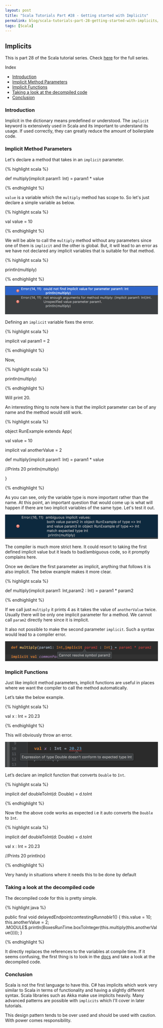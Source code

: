 ```yaml
---
layout: post
title: "Scala Tutorials Part #28 - Getting started with Implicits"
permalink: blog/scala-tutorials-part-28-getting-started-with-implicits/
tags: [Scala]
---
```


Implicits
---------

This is part 28 of the Scala tutorial series. Check [here](/blog/scala-articles-index/) for the full series.

<i class="fa fa-list-ul space-right"></i> Index

- [Introduction](#Intro)
- [Implicit Method Parameters](#ImplicitParams)
- [Implicit Functions](#ImplicitFunctions)
- [Taking a look at the decompiled code](#Decompiled)
- [Conclusion](#Conclusion)

<h3><b><a name = "Intro" class="inter-header">Introduction</a></b></h3>

Implicit in the dictionary means predefined or understood. The `implicit` keyword is extensively used in Scala and its important to understand its usage. If used correctly, they can greatly reduce the amount of boilerplate code.

<h3><b><a name = "ImplicitParams" class="inter-header">Implicit Method Parameters</a></b></h3>

Let's declare a method that takes in an `implicit` parameter.

{% highlight scala %}

def multiply(implicit param1: Int) = param1 * value

{% endhighlight %}

`value` is a variable which the `multiply` method has scope to. So let's just declare a simple variable as below.

{% highlight scala %}

val value = 10

{% endhighlight %}

We will be able to call the `multiply` method without any parameters since one of them is `implicit` and the other is global. But, it will lead to an error as we have not declared any implicit variables that is suitable for that method.

{% highlight scala %}

println(multiply) 

{% endhighlight %}

![Implicit error](/images/implicit_error.png)

Defining an `implicit` variable fixes the error.

{% highlight scala %}

implicit val param1 = 2

{% endhighlight %}

Now,

{% highlight scala %}

println(multiply)

{% endhighlight %}

Will print 20.

An interesting thing to note here is that the implicit parameter can be of any name and the method would still work.

{% highlight scala %}

object RunExample extends App{

  val value = 10

  implicit val anotherValue = 2

  def multiply(implicit param1: Int) = param1 * value

  //Prints 20
  println(multiply)

}

{% endhighlight %}

As you can see, only the variable type is more important rather than the name. At this point, an important question that would come up is what will happen if there are two implicit variables of the same type. Let's test it out.

![Two implicit variables error](/images/two-implicit-error.png)

The compiler is much more strict here. It could resort to taking the first defined implicit value but it leads to bad/ambiguous code, so it promptly complains here.

Once we declare the first parameter as implicit, anything that follows it is also implicit. The below example makes it more clear.

{% highlight scala %}

def multiply(implicit param1: Int,param2 : Int) = param1 * param2

{% endhighlight %}

If we call just `multiply` it prints 4 as it takes the value of `anotherValue` twice. Usually there will be only one implicit parameter for a method. We cannot call `param2` directly here since it is implicit. 

It also not possible to make the second parameter `implicit`. Such a syntax would lead to a compiler error.

![Implicit second param error](/images/implicit-second-param-error.png)

<h3><b><a name = "ImplicitFunctions" class="inter-header">Implicit Functions</a></b></h3>

Just like implicit method parameters, implicit functions are useful in places where we want the compiler to call the method automatically.

Let’s take the below example.

{% highlight scala %}

val x : Int = 20.23

{% endhighlight %}

This will obviously throw an error.

![Variable type error](/images/variable-type-error.png)

Let’s declare an implicit function that converts `Double` to `Int`.

{% highlight scala %}

implicit def doubleToInt(d: Double) = d.toInt

{% endhighlight %}

Now the the above code works as expected i.e it auto converts the `Double` to `Int`.

{% highlight scala %}

implicit def doubleToInt(d: Double) = d.toInt

val x : Int = 20.23

//Prints 20
println(x)

{% endhighlight %}

Very handy in situations where it needs this to be done by default

<h3><b><a name = "Decompiled" class="inter-header">Taking a look at the decompiled code</a></b></h3>

The decompiled code for this is pretty simple.

{% highlight java %}

public final void delayedEndpoint$com$testing$Runnable$1() {
        this.value = 10;
        this.anotherValue = 2;
        .MODULE$.println(BoxesRunTime.boxToInteger(this.multiply(this.anotherValue())));
    }

{% endhighlight %}

It directly replaces the references to the variables at compile time. If it seems confusing, the first thing is to look in the [docs](https://docs.scala-lang.org/tour/implicit-parameters.html) and take a look at the decompiled code.

<h3><b><a name = "Conclusion" class="inter-header">Conclusion</a></b></h3>

Scala is not the first language to have this. C# has implicits which work very similar to Scala in terms of functionality and having a slightly different syntax. Scala libraries such as Akka make use implicits heavily. Many advanced patterns are possible with `implicits` which I'll cover in later tutorials.

This design pattern tends to be over used and should be used with caution. With power comes responsibility.